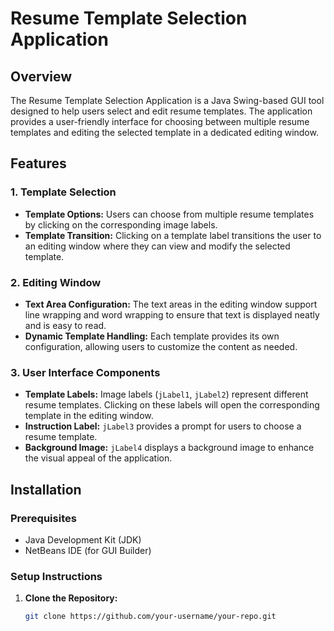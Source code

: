 # Resume Template Selection Application

## Overview

The Resume Template Selection Application is a Java Swing-based GUI tool designed to help users select and edit resume templates. The application provides a user-friendly interface for choosing between multiple resume templates and editing the selected template in a dedicated editing window.

## Features

### 1. **Template Selection**
- **Template Options:** Users can choose from multiple resume templates by clicking on the corresponding image labels.
- **Template Transition:** Clicking on a template label transitions the user to an editing window where they can view and modify the selected template.

### 2. **Editing Window**
- **Text Area Configuration:** The text areas in the editing window support line wrapping and word wrapping to ensure that text is displayed neatly and is easy to read.
- **Dynamic Template Handling:** Each template provides its own configuration, allowing users to customize the content as needed.

### 3. **User Interface Components**
- **Template Labels:** Image labels (`jLabel1`, `jLabel2`) represent different resume templates. Clicking on these labels will open the corresponding template in the editing window.
- **Instruction Label:** `jLabel3` provides a prompt for users to choose a resume template.
- **Background Image:** `jLabel4` displays a background image to enhance the visual appeal of the application.

## Installation

### Prerequisites
- Java Development Kit (JDK)
- NetBeans IDE (for GUI Builder)

### Setup Instructions
1. **Clone the Repository:**
   ```bash
   git clone https://github.com/your-username/your-repo.git
